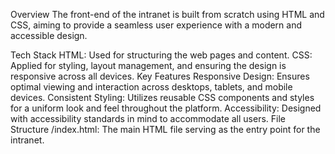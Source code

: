 Overview
The front-end of the intranet is built from scratch using HTML and CSS, aiming to provide a seamless user experience with a modern and accessible design.

Tech Stack
HTML: Used for structuring the web pages and content.
CSS: Applied for styling, layout management, and ensuring the design is responsive across all devices.
Key Features
Responsive Design: Ensures optimal viewing and interaction across desktops, tablets, and mobile devices.
Consistent Styling: Utilizes reusable CSS components and styles for a uniform look and feel throughout the platform.
Accessibility: Designed with accessibility standards in mind to accommodate all users.
File Structure
/index.html: The main HTML file serving as the entry point for the intranet.
